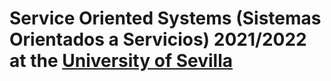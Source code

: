 Service Oriented Systems (Sistemas Orientados a Servicios) 2021/2022 at the [University of Sevilla](https://www.us.es)
====================
